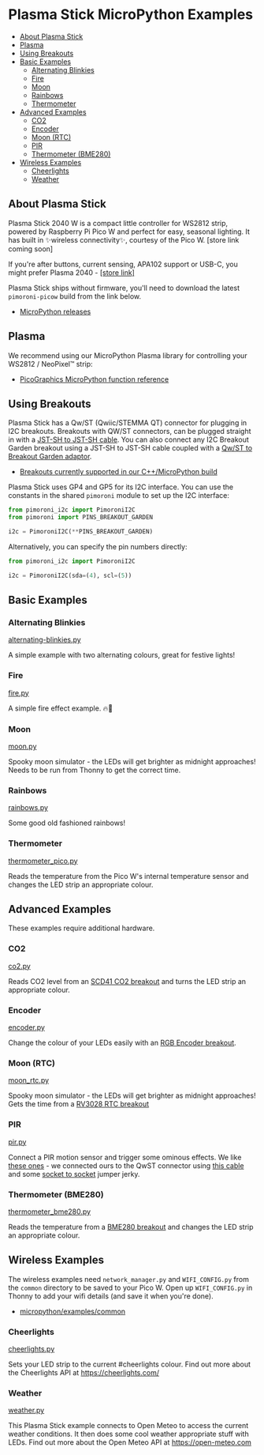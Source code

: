 # Plasma Stick MicroPython Examples <!-- omit in toc -->

- [About Plasma Stick](#about-plasma-stick)
- [Plasma](#plasma)
- [Using Breakouts](#using-breakouts)
- [Basic Examples](#basic-examples)
  - [Alternating Blinkies](#alternating-blinkies)
  - [Fire](#fire)
  - [Moon](#moon)
  - [Rainbows](#rainbows)
  - [Thermometer](#thermometer)
- [Advanced Examples](#advanced-examples)
  - [CO2](#co2)
  - [Encoder](#encoder)
  - [Moon (RTC)](#moon-rtc)
  - [PIR](#pir)
  - [Thermometer (BME280)](#thermometer-bme280)
- [Wireless Examples](#wireless-examples)
  - [Cheerlights](#cheerlights)
  - [Weather](#weather)

## About Plasma Stick

Plasma Stick 2040 W is a compact little controller for WS2812 strip, powered by Raspberry Pi Pico W and perfect for easy, seasonal lighting. It has built in ✨wireless connectivity✨, courtesy of the Pico W. [store link coming soon]

If you're after buttons, current sensing, APA102 support or USB-C, you might prefer Plasma 2040 - [[store link]](https://shop.pimoroni.com/products/plasma-2040)

Plasma Stick ships without firmware, you'll need to download the latest `pimoroni-picow` build from the link below.

- [MicroPython releases](https://github.com/pimoroni/pimoroni-pico/releases)

## Plasma

We recommend using our MicroPython Plasma library for controlling your WS2812 / NeoPixel™ strip:

- [PicoGraphics MicroPython function reference](../../modules/plasma)

## Using Breakouts

Plasma Stick has a Qw/ST (Qwiic/STEMMA QT) connector for plugging in I2C breakouts. Breakouts with QW/ST connectors, can be plugged straight in with a [JST-SH to JST-SH cable](https://shop.pimoroni.com/products/jst-sh-cable-qwiic-stemma-qt-compatible?variant=31910609813587). You can also connect any I2C Breakout Garden breakout using a JST-SH to JST-SH cable coupled with a [Qw/ST to Breakout Garden adaptor](https://shop.pimoroni.com/products/stemma-qt-qwiic-to-breakout-garden-adapter?variant=39308432703571).

- [Breakouts currently supported in our C++/MicroPython build](https://github.com/pimoroni/pimoroni-pico#breakouts)

Plasma Stick uses GP4 and GP5 for its I2C interface. You can use the constants in the shared `pimoroni` module to set up the I2C interface:

```python
from pimoroni_i2c import PimoroniI2C
from pimoroni import PINS_BREAKOUT_GARDEN

i2c = PimoroniI2C(**PINS_BREAKOUT_GARDEN)
```

Alternatively, you can specify the pin numbers directly:

```python
from pimoroni_i2c import PimoroniI2C

i2c = PimoroniI2C(sda=(4), scl=(5))
```

## Basic Examples

### Alternating Blinkies
[alternating-blinkies.py](alternating-blinkies.py)

A simple example with two alternating colours, great for festive lights!

### Fire
[fire.py](fire.py)

A simple fire effect example. 🔥🤘

### Moon
[moon.py](moon.py)

Spooky moon simulator - the LEDs will get brighter as midnight approaches!
Needs to be run from Thonny to get the correct time.

### Rainbows
[rainbows.py](rainbows.py)

Some good old fashioned rainbows!

### Thermometer
[thermometer_pico.py](thermometer_pico.py)

Reads the temperature from the Pico W's internal temperature sensor and changes the LED strip an appropriate colour.

## Advanced Examples

These examples require additional hardware.

### CO2
[co2.py](co2.py)

Reads CO2 level from an [SCD41 CO2 breakout](https://shop.pimoroni.com/products/scd41-co2-sensor-breakout) and turns the LED strip an appropriate colour.

### Encoder
[encoder.py](encoder.py)

Change the colour of your LEDs easily with an [RGB Encoder breakout](https://shop.pimoroni.com/products/rgb-encoder-breakout?variant=32236590399571).

### Moon (RTC)
[moon_rtc.py](moon_rtc.py)

Spooky moon simulator - the LEDs will get brighter as midnight approaches!
Gets the time from a [RV3028 RTC breakout](https://shop.pimoroni.com/products/rv3028-real-time-clock-rtc-breakout)

### PIR
[pir.py](pir.py)

Connect a PIR motion sensor and trigger some ominous effects. We like [these ones](https://shop.pimoroni.com/products/micro-pir-motion-sensor-2-pcs) - we connected ours to the QwST connector using [this cable](https://shop.pimoroni.com/products/jst-sh-cable-qwiic-stemma-qt-compatible?variant=31910609846355) and some [socket to socket](https://shop.pimoroni.com/products/jumper-jerky-junior?variant=1076482185) jumper jerky.

### Thermometer (BME280)
[thermometer_bme280.py](thermometer_bme280.py)

Reads the temperature from a [BME280 breakout](https://shop.pimoroni.com/products/bme280-breakout) and changes the LED strip an appropriate colour.

## Wireless Examples

The wireless examples need `network_manager.py` and `WIFI_CONFIG.py` from the `common` directory to be saved to your Pico W. Open up `WIFI_CONFIG.py` in Thonny to add your wifi details (and save it when you're done).

- [micropython/examples/common](../../examples/common)

### Cheerlights
[cheerlights.py](cheerlights.py)

Sets your LED strip to the current #cheerlights colour.
Find out more about the Cheerlights API at https://cheerlights.com/

### Weather
[weather.py](weather.py)

This Plasma Stick example connects to Open Meteo to access the current weather conditions.
It then does some cool weather appropriate stuff with LEDs.
Find out more about the Open Meteo API at https://open-meteo.com

